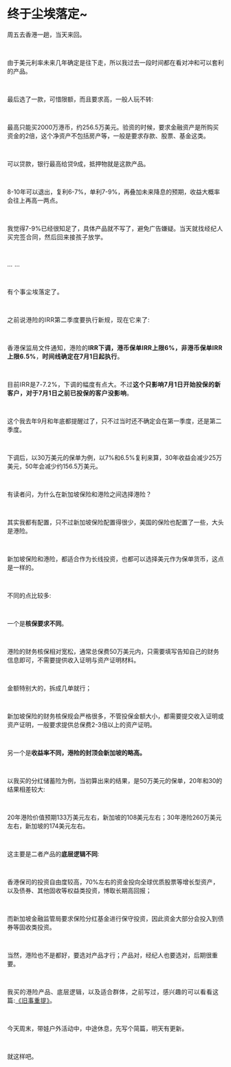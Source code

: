 # 终于尘埃落定~

<p style="visibility: visible;">周五去香港一趟，当天来回。</p><p style="visibility: visible;"><br style="visibility: visible;"></p><p style="visibility: visible;">由于美元利率未来几年确定是往下走，所以我过去一段时间都在看对冲和可以套利的产品。</p><p style="visibility: visible;"><br style="visibility: visible;"></p><p style="visibility: visible;">最后选了一款，可惜限额，而且要求高，一般人玩不转:</p><p style="visibility: visible;"><br style="visibility: visible;"></p><p style="visibility: visible;">最高只能买2000万港币，约256.5万美元。验资的时候，要求金融资产是所购买资金的2倍，这个净资产不包括房产等，一般是要求存款、股票、基金这类。</p><p style="visibility: visible;"><br style="visibility: visible;"></p><p style="visibility: visible;">可以贷款，银行最高给贷9成，抵押物就是这款产品。</p><p style="visibility: visible;"><br style="visibility: visible;"></p><p style="visibility: visible;">8-10年可以退出，复利6-7%，单利7-9%，再叠加未来降息的预期，收益大概率会往上再高一两点。</p><p style="visibility: visible;"><br style="visibility: visible;"></p><p style="visibility: visible;">我觉得7-9%已经很知足了，具体产品就不写了，避免广告嫌疑。<span style="background-color: transparent; letter-spacing: 0.034em; caret-color: var(--weui-BRAND); visibility: visible;">当天就找经纪人买完签合同，然后回来接孩子放学。</span></p><p style="visibility: visible;"><span style="background-color: transparent; letter-spacing: 0.034em; caret-color: var(--weui-BRAND); visibility: visible;"><br style="visibility: visible;"></span></p><p style="visibility: visible;"><span style="background-color: transparent; letter-spacing: 0.034em; caret-color: var(--weui-BRAND); visibility: visible;">… …</span></p><p style="visibility: visible;"><span style="background-color: transparent; letter-spacing: 0.034em; caret-color: var(--weui-BRAND); visibility: visible;"><br style="visibility: visible;"></span></p><p style="visibility: visible;"><span style="background-color: transparent; letter-spacing: 0.034em; caret-color: var(--weui-BRAND); visibility: visible;">有个事尘埃落定了。</span></p><p style="visibility: visible;"><span style="background-color: transparent; letter-spacing: 0.034em; caret-color: var(--weui-BRAND); visibility: visible;"><br style="visibility: visible;"></span></p><p style="visibility: visible;"><span style="background-color: transparent; letter-spacing: 0.034em; caret-color: var(--weui-BRAND); visibility: visible;">之前说港险的IRR第二季度要执行新规，现在它来了:</span></p><p style="visibility: visible;"><br style="visibility: visible;"></p><p style="visibility: visible;"><span style="background-color: transparent; caret-color: var(--weui-BRAND); letter-spacing: 0.034em; visibility: visible;">香港保监局文件通知，港险的</span><span style="background-color: transparent; caret-color: var(--weui-BRAND); letter-spacing: 0.034em; font-weight: bold; visibility: visible;">IRR下调，</span><span style="background-color: transparent; letter-spacing: 0.034em; caret-color: var(--weui-BRAND); visibility: visible;"><span style="font-weight: bold; visibility: visible;">港币保单IRR上限6%，非港币保单IRR上限6.5%</span>，</span><span style="background-color: transparent; caret-color: var(--weui-BRAND); letter-spacing: 0.034em; font-weight: bold; visibility: visible;">时间线确定在7月1日起执行</span><span style="background-color: transparent; caret-color: var(--weui-BRAND); letter-spacing: 0.034em; visibility: visible;">。</span></p><p style="visibility: visible;"><span style="background-color: transparent; caret-color: var(--weui-BRAND); letter-spacing: 0.034em; visibility: visible;"><br style="visibility: visible;"></span></p><p style="visibility: visible;"><span style="letter-spacing: 0.578px; visibility: visible;">目前IRR是7-7.2%，下调的幅度有点大。不过<span style="font-weight: bold; visibility: visible;">这个只影响7月1日开始投保的新客户，对于7月1日之前已投保的客户没影响</span>。</span></p><p style="visibility: visible;"><br style="visibility: visible;"></p><p style="visibility: visible;">这个我去年9月和年底都提醒过了，只不过当时还不确定会在第一季度，还是第二季度。</p><p style="visibility: visible;"><br style="visibility: visible;"></p><p style="visibility: visible;">下调后，以30万美元的保单为例，以7%和6.5%复利来算，30年收益会减少25万美元，50年会减少约156.5万美元。</p><p style="visibility: visible;"><br style="visibility: visible;"></p><p style="visibility: visible;">有读者问，为什么在新加坡保险和港险之间选择港险？</p><p style="visibility: visible;"><br style="visibility: visible;"></p><p style="visibility: visible;">其实我都有配置，只不过新加坡保险配置得很少，美国的保险也配置了一些，大头是港险。</p><p style="visibility: visible;"><br style="visibility: visible;"></p><p>新加坡保险和港险，都适合作为长线投资，也都可以选择美元作为保单货币，这点是一样的。</p><p><br></p><p>不同的点比较多:</p><p><br></p><p>一个是<span style="font-weight: bold;">核保要求不同</span>。</p><p><br></p><p>港险的财务核保相对宽松，通常总保费50万美元内，只需要填写告知自己的财务信息即可，不需要提供收入证明与资产证明材料。</p><p><br></p><p>金额特别大的，拆成几单就行；</p><p><br></p><p>新加坡保险的财务核保规会严格很多，不管投保金额大小，都需要提交收入证明或资产证明，一般要求提供总保费2-3倍以上的资产证明。</p><p><br></p><p>另一个是<span style="font-weight: bold;">收益率不同，港险的封顶会新加坡的略高。</span></p><p><br></p><p>以我买的分红储蓄险为例，当初算出来的结果，是50万美元的保单，20年和30的结果相差较大:</p><p><br></p><p>20年港险价值预期133万美元左右，新加坡的108美元左右；30年港险260万美元左右，新加坡的174美元左右。</p><p><br></p><p>这主要是二者产品的<span style="font-weight: bold;">底层逻辑不同</span>:</p><p><br></p><p>香港保司的投资自由度较高，70%左右的资金投向全球优质股票等增长型资产，以及债券、其他固收等权益类投资，博取长期高回报；</p><p><br></p><p>而新加坡金融监管局要求保险分红基金进行保守投资，因此资金大部分会投入到债券等固收类投资。</p><p><br></p><p>当然，港险也不是都好，要选对产品才行；产品对，经纪人也要选对，后期很重要。</p><p><span style="background-color: transparent;caret-color: var(--weui-BRAND);letter-spacing: 0.034em;"><br></span></p><p><span style="background-color: transparent;caret-color: var(--weui-BRAND);letter-spacing: 0.034em;">我买的港险产品、底层逻辑，以及适合群体，之前写过，感兴趣的可以看看这篇:</span><a localeditorid="tjc6a5q7uow0000000" href="https://mp.weixin.qq.com/s?__biz=Mzg2NTkwNTM4MA==&amp;mid=2247484288&amp;idx=1&amp;sn=541b9378fba1b5abb96a08ad84569efa&amp;scene=21#wechat_redirect" textvalue="《旧事重提》" target="_blank" data-linktype="2" style="background-color: transparent;caret-color: var(--weui-BRAND);letter-spacing: 0.034em;">《旧事重提》</a><span style="background-color: transparent;caret-color: var(--weui-BRAND);letter-spacing: 0.034em;">。</span><br></p><p><br></p><p>今天周末，带娃户外活动中，中途休息，先写个简篇，明天有更新。</p><p><br></p><p>就这样吧。</p><p style="display: none;"><mp-style-type data-value="10000"></mp-style-type></p>